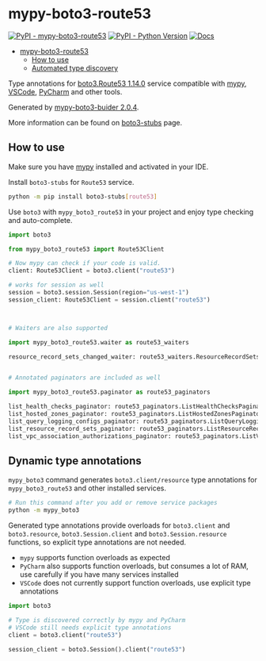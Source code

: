 # mypy-boto3-route53

[![PyPI - mypy-boto3-route53](https://img.shields.io/pypi/v/mypy-boto3-route53.svg?color=blue)](https://pypi.org/project/mypy-boto3-route53)
[![PyPI - Python Version](https://img.shields.io/pypi/pyversions/mypy-boto3-route53.svg?color=blue)](https://pypi.org/project/mypy-boto3-route53)
[![Docs](https://img.shields.io/readthedocs/mypy-boto3-builder.svg?color=blue)](https://mypy-boto3-builder.readthedocs.io/)

- [mypy-boto3-route53](#mypy-boto3-route53)
  - [How to use](#how-to-use)
  - [Automated type discovery](#automated-type-discovery)

Type annotations for
[boto3.Route53 1.14.0](https://boto3.amazonaws.com/v1/documentation/api/1.14.0/reference/services/route53.html#Route53) service
compatible with [mypy](https://github.com/python/mypy), [VSCode](https://code.visualstudio.com/),
[PyCharm](https://www.jetbrains.com/pycharm/) and other tools.

Generated by [mypy-boto3-buider 2.0.4](https://github.com/vemel/mypy_boto3_builder).

More information can be found on [boto3-stubs](https://pypi.org/project/boto3-stubs/) page.

## How to use

Make sure you have [mypy](https://github.com/python/mypy) installed and activated in your IDE.

Install `boto3-stubs` for `Route53` service.

```bash
python -m pip install boto3-stubs[route53]
```

Use `boto3` with `mypy_boto3_route53` in your project and enjoy type checking and auto-complete.

```python
import boto3

from mypy_boto3_route53 import Route53Client

# Now mypy can check if your code is valid.
client: Route53Client = boto3.client("route53")

# works for session as well
session = boto3.session.Session(region="us-west-1")
session_client: Route53Client = session.client("route53")



# Waiters are also supported

import mypy_boto3_route53.waiter as route53_waiters

resource_record_sets_changed_waiter: route53_waiters.ResourceRecordSetsChangedWaiter = client.get_waiter("resource_record_sets_changed")


# Annotated paginators are included as well

import mypy_boto3_route53.paginator as route53_paginators

list_health_checks_paginator: route53_paginators.ListHealthChecksPaginator = client.get_paginator("list_health_checks")
list_hosted_zones_paginator: route53_paginators.ListHostedZonesPaginator = client.get_paginator("list_hosted_zones")
list_query_logging_configs_paginator: route53_paginators.ListQueryLoggingConfigsPaginator = client.get_paginator("list_query_logging_configs")
list_resource_record_sets_paginator: route53_paginators.ListResourceRecordSetsPaginator = client.get_paginator("list_resource_record_sets")
list_vpc_association_authorizations_paginator: route53_paginators.ListVPCAssociationAuthorizationsPaginator = client.get_paginator("list_vpc_association_authorizations")
```

## Dynamic type annotations

`mypy_boto3` command generates `boto3.client/resource` type annotations for
`mypy_boto3_route53` and other installed services.

```bash
# Run this command after you add or remove service packages
python -m mypy_boto3
```

Generated type annotations provide overloads for `boto3.client` and `boto3.resource`,
`boto3.Session.client` and `boto3.Session.resource` functions,
so explicit type annotations are not needed.

- `mypy` supports function overloads as expected
- `PyCharm` also supports function overloads, but consumes a lot of RAM, use carefully if you have many services installed
- `VSCode` does not currently support function overloads, use explicit type annotations

```python
import boto3

# Type is discovered correctly by mypy and PyCharm
# VSCode still needs explicit type annotations
client = boto3.client("route53")

session_client = boto3.Session().client("route53")
```